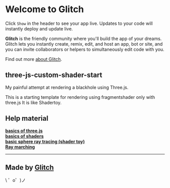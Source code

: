 Welcome to Glitch
=================

Click `Show` in the header to see your app live. Updates to your code will instantly deploy and update live.

**Glitch** is the friendly community where you'll build the app of your dreams. Glitch lets you instantly create, remix, edit, and host an app, bot or site, and you can invite collaborators or helpers to simultaneously edit code with you.

Find out more [about Glitch](https://glitch.com/about).


three-js-custom-shader-start
------------
My painful attempt at rendering a blackhole using Three.js.

This is a starting template for rendering using fragmentshader only with three.js
It is like Shadertoy.


Help material
-----------
[**basics of three.js**](http://www.dominictran.com/pdf/ThreeJS.Essentials.PACKT.pdf)  
[**basics of shaders**](https://aerotwist.com/tutorials/an-introduction-to-shaders-part-2/)  
[**basic sphere ray tracing (shader toy)**](https://www.shadertoy.com/view/Xdj3zz)  
[**Ray marching**](http://barradeau.com/blog/?p=575)  


------------------
Made by [Glitch](https://glitch.com/)
-------------------

\ ゜o゜)ノ
